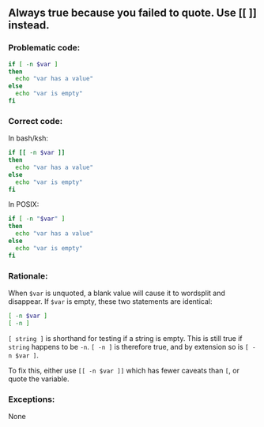 ## Always true because you failed to quote. Use [[ ]] instead.

### Problematic code:

```sh
if [ -n $var ]
then
  echo "var has a value"
else
  echo "var is empty"
fi
```

### Correct code:

In bash/ksh:

```sh
if [[ -n $var ]]
then
  echo "var has a value"
else
  echo "var is empty"
fi
```

In POSIX:

```sh
if [ -n "$var" ]
then
  echo "var has a value"
else
  echo "var is empty"
fi
```


### Rationale:

When `$var` is unquoted, a blank value will cause it to wordsplit and disappear. If `$var` is empty, these two statements are identical:

```sh
[ -n $var ]
[ -n ]
```

`[ string ]` is shorthand for testing if a string is empty. This is still true if `string` happens to be `-n`. `[ -n ]` is therefore true, and by extension so is `[ -n $var ]`.

To fix this, either use `[[ -n $var ]]` which has fewer caveats than `[`, or quote the variable.

### Exceptions:

None
